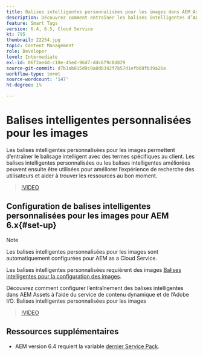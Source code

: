 ```yaml
---
title: Balises intelligentes personnalisées pour les images dans AEM Assets
description: Découvrez comment entraîner les balises intelligentes d’AEM Assets à appliquer des termes personnalisés aux ressources.
feature: Smart Tags
version: 6.4, 6.5, Cloud Service
kt: 795
thumbnail: 22254.jpg
topic: Content Management
role: Developer
level: Intermediate
exl-id: 06f2ae4d-c18e-45ed-96d7-ddc6f9c8d829
source-git-commit: d7b1ab815d9c8a0d0342f7b57d1efb08fb39a26a
workflow-type: tm+mt
source-wordcount: '147'
ht-degree: 1%

---
```


# Balises intelligentes personnalisées pour les images

Les balises intelligentes personnalisées pour les images permettent d’entraîner le balisage intelligent avec des termes spécifiques au client.
Les balises intelligentes personnalisées ou les balises intelligentes améliorées peuvent ensuite être utilisées pour améliorer l’expérience de recherche des utilisateurs et aider à trouver les ressources au bon moment.

>[!VIDEO](https://video.tv.adobe.com/v/22254/?quality=12&learn=on)

## Configuration de balises intelligentes personnalisées pour les images pour AEM 6.x{#set-up}

>[!NOTE]
> Les balises intelligentes personnalisées pour les images sont automatiquement configurées pour AEM as a Cloud Service.

Les balises intelligentes personnalisées requièrent des images [Balises intelligentes pour la configuration des images](./image-smart-tags.md#set-up).

Découvrez comment configurer l’entraînement des balises intelligentes dans AEM Assets à l’aide du service de contenu dynamique et de l’Adobe I/O. Balises intelligentes personnalisées pour les images

>[!VIDEO](https://video.tv.adobe.com/v/23405/?quality=12&learn=on)

## Ressources supplémentaires

* AEM version 6.4 requiert la variable [dernier Service Pack](https://experienceleague.adobe.com/docs/experience-manager-release-information/aem-release-updates/aem-releases-updates.html#aem-64).
